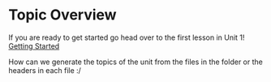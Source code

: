 # Topic Overview #

If you are ready to get started go head over to the first lesson in Unit 1! [Getting Started](./01_basic_printing)

How can we generate the topics of the unit from the files in the folder or the headers in each file :/
